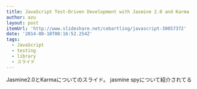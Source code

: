 ```yaml
---
title: JavaScript Test-Driven Development with Jasmine 2.0 and Karma
author: azu
layout: post
itemUrl: 'http://www.slideshare.net/cebartling/javascript-38057372'
date: '2014-08-18T08:16:52.254Z'
tags:
  - JavaScript
  - testing
  - library
  - スライド
---
```

Jasmine2.0とKarmaについてのスライド。
jasmine spyについて紹介されてる
